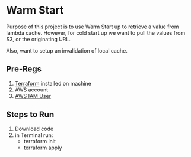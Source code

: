 # Warm Start

Purpose of this project is to use Warm Start up to retrieve a value from lambda cache.  However, for cold start up we want to pull the values from S3, or the originating URL.

Also, want to setup an invalidation of local cache.


## Pre-Regs

1. [Terraform](https://developer.hashicorp.com/terraform/tutorials/aws-get-started/install-cli) installed on machine
2. AWS account
3. [AWS IAM User](https://repost.aws/knowledge-center/create-access-key)

## Steps to Run

1. Download code
2. in Terminal run:
    - terraform init
    - terraform apply
